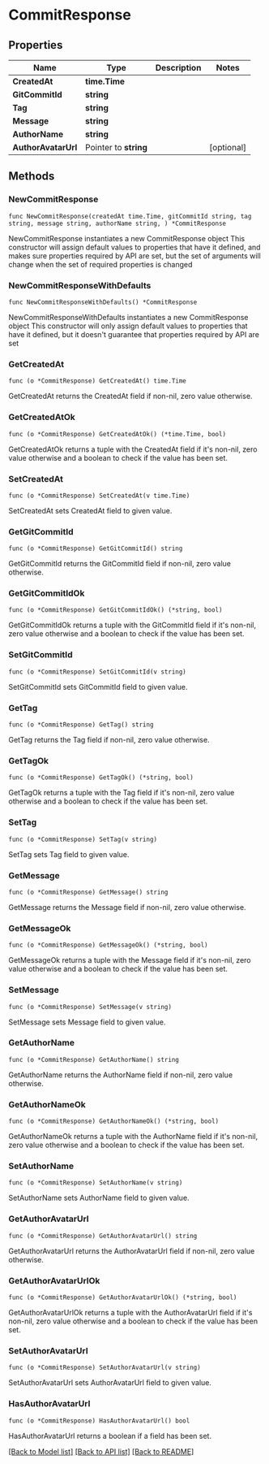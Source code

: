 # CommitResponse

## Properties

Name | Type | Description | Notes
------------ | ------------- | ------------- | -------------
**CreatedAt** | **time.Time** |  | 
**GitCommitId** | **string** |  | 
**Tag** | **string** |  | 
**Message** | **string** |  | 
**AuthorName** | **string** |  | 
**AuthorAvatarUrl** | Pointer to **string** |  | [optional] 

## Methods

### NewCommitResponse

`func NewCommitResponse(createdAt time.Time, gitCommitId string, tag string, message string, authorName string, ) *CommitResponse`

NewCommitResponse instantiates a new CommitResponse object
This constructor will assign default values to properties that have it defined,
and makes sure properties required by API are set, but the set of arguments
will change when the set of required properties is changed

### NewCommitResponseWithDefaults

`func NewCommitResponseWithDefaults() *CommitResponse`

NewCommitResponseWithDefaults instantiates a new CommitResponse object
This constructor will only assign default values to properties that have it defined,
but it doesn't guarantee that properties required by API are set

### GetCreatedAt

`func (o *CommitResponse) GetCreatedAt() time.Time`

GetCreatedAt returns the CreatedAt field if non-nil, zero value otherwise.

### GetCreatedAtOk

`func (o *CommitResponse) GetCreatedAtOk() (*time.Time, bool)`

GetCreatedAtOk returns a tuple with the CreatedAt field if it's non-nil, zero value otherwise
and a boolean to check if the value has been set.

### SetCreatedAt

`func (o *CommitResponse) SetCreatedAt(v time.Time)`

SetCreatedAt sets CreatedAt field to given value.


### GetGitCommitId

`func (o *CommitResponse) GetGitCommitId() string`

GetGitCommitId returns the GitCommitId field if non-nil, zero value otherwise.

### GetGitCommitIdOk

`func (o *CommitResponse) GetGitCommitIdOk() (*string, bool)`

GetGitCommitIdOk returns a tuple with the GitCommitId field if it's non-nil, zero value otherwise
and a boolean to check if the value has been set.

### SetGitCommitId

`func (o *CommitResponse) SetGitCommitId(v string)`

SetGitCommitId sets GitCommitId field to given value.


### GetTag

`func (o *CommitResponse) GetTag() string`

GetTag returns the Tag field if non-nil, zero value otherwise.

### GetTagOk

`func (o *CommitResponse) GetTagOk() (*string, bool)`

GetTagOk returns a tuple with the Tag field if it's non-nil, zero value otherwise
and a boolean to check if the value has been set.

### SetTag

`func (o *CommitResponse) SetTag(v string)`

SetTag sets Tag field to given value.


### GetMessage

`func (o *CommitResponse) GetMessage() string`

GetMessage returns the Message field if non-nil, zero value otherwise.

### GetMessageOk

`func (o *CommitResponse) GetMessageOk() (*string, bool)`

GetMessageOk returns a tuple with the Message field if it's non-nil, zero value otherwise
and a boolean to check if the value has been set.

### SetMessage

`func (o *CommitResponse) SetMessage(v string)`

SetMessage sets Message field to given value.


### GetAuthorName

`func (o *CommitResponse) GetAuthorName() string`

GetAuthorName returns the AuthorName field if non-nil, zero value otherwise.

### GetAuthorNameOk

`func (o *CommitResponse) GetAuthorNameOk() (*string, bool)`

GetAuthorNameOk returns a tuple with the AuthorName field if it's non-nil, zero value otherwise
and a boolean to check if the value has been set.

### SetAuthorName

`func (o *CommitResponse) SetAuthorName(v string)`

SetAuthorName sets AuthorName field to given value.


### GetAuthorAvatarUrl

`func (o *CommitResponse) GetAuthorAvatarUrl() string`

GetAuthorAvatarUrl returns the AuthorAvatarUrl field if non-nil, zero value otherwise.

### GetAuthorAvatarUrlOk

`func (o *CommitResponse) GetAuthorAvatarUrlOk() (*string, bool)`

GetAuthorAvatarUrlOk returns a tuple with the AuthorAvatarUrl field if it's non-nil, zero value otherwise
and a boolean to check if the value has been set.

### SetAuthorAvatarUrl

`func (o *CommitResponse) SetAuthorAvatarUrl(v string)`

SetAuthorAvatarUrl sets AuthorAvatarUrl field to given value.

### HasAuthorAvatarUrl

`func (o *CommitResponse) HasAuthorAvatarUrl() bool`

HasAuthorAvatarUrl returns a boolean if a field has been set.


[[Back to Model list]](../README.md#documentation-for-models) [[Back to API list]](../README.md#documentation-for-api-endpoints) [[Back to README]](../README.md)


